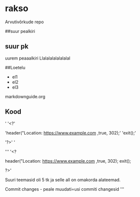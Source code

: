 # rakso
Arvutivõrkude repo

##suur pealkiri
## suur pk

uurem peaaalkiri
Llalalalalalalalal


##Loetelu
- el1
- el2
- el3

markdownguide.org

## Kood 

'
'<?'

'header("Location: https://www.example.com ,true, 302);'
'exit();'

'?>'
'

'''
'<?

header("Location: https://www.example.com ,true, 302);
exit();

?>'


Suuri teemasid oli 5 tk ja selle all on omakorda alateemad. 

Commit changes - peale muudati=usi commiti changesid
'''
